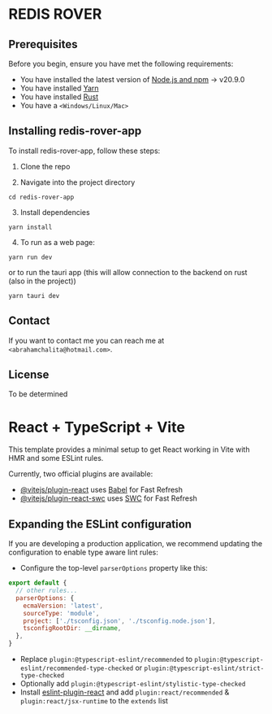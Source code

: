 # REDIS ROVER

## Prerequisites

Before you begin, ensure you have met the following requirements:

- You have installed the latest version of [Node.js and npm](https://nodejs.org/en/download/) -> v20.9.0
- You have installed [Yarn](https://yarnpkg.com/getting-started/install)
- You have installed [Rust](https://www.rust-lang.org/tools/install)
- You have a `<Windows/Linux/Mac>` 

## Installing redis-rover-app

To install redis-rover-app, follow these steps:

1. Clone the repo

2. Navigate into the project directory

```
cd redis-rover-app
```

3. Install dependencies

```
yarn install
```

4. To run as a web page:

```
yarn run dev
```

or to run the tauri app (this will allow connection to the backend on rust (also in the project))

```
yarn tauri dev
```

## Contact

If you want to contact me you can reach me at `<abrahamchalita@hotmail.com>`.

## License

To be determined



# React + TypeScript + Vite

This template provides a minimal setup to get React working in Vite with HMR and some ESLint rules.

Currently, two official plugins are available:

- [@vitejs/plugin-react](https://github.com/vitejs/vite-plugin-react/blob/main/packages/plugin-react/README.md) uses [Babel](https://babeljs.io/) for Fast Refresh
- [@vitejs/plugin-react-swc](https://github.com/vitejs/vite-plugin-react-swc) uses [SWC](https://swc.rs/) for Fast Refresh

## Expanding the ESLint configuration

If you are developing a production application, we recommend updating the configuration to enable type aware lint rules:

- Configure the top-level `parserOptions` property like this:

```js
export default {
  // other rules...
  parserOptions: {
    ecmaVersion: 'latest',
    sourceType: 'module',
    project: ['./tsconfig.json', './tsconfig.node.json'],
    tsconfigRootDir: __dirname,
  },
}
```

- Replace `plugin:@typescript-eslint/recommended` to `plugin:@typescript-eslint/recommended-type-checked` or `plugin:@typescript-eslint/strict-type-checked`
- Optionally add `plugin:@typescript-eslint/stylistic-type-checked`
- Install [eslint-plugin-react](https://github.com/jsx-eslint/eslint-plugin-react) and add `plugin:react/recommended` & `plugin:react/jsx-runtime` to the `extends` list
